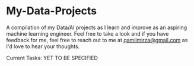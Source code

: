 # My-Data-Projects
A compilation of my Data/AI projects as I learn and improve as an aspiring machine learning engineer. Feel free to take a look and if you have feedback for me, feel free to reach out to me at qamilmirza@gmail.com as I'd love to hear your thoughts. 


Current Tasks:
YET TO BE SPECIFIED
